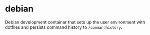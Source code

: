 # debian

Debian development container that sets up the user environment with dotfiles and persists command history to `/commandhistory`.